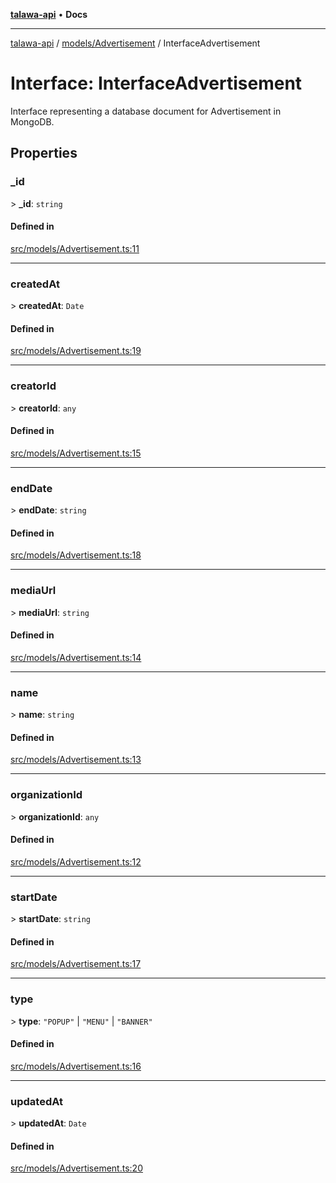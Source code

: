 [**talawa-api**](../../../README.md) • **Docs**

***

[talawa-api](../../../modules.md) / [models/Advertisement](../README.md) / InterfaceAdvertisement

# Interface: InterfaceAdvertisement

Interface representing a database document for Advertisement in MongoDB.

## Properties

### \_id

\> **\_id**: `string`

#### Defined in

[src/models/Advertisement.ts:11](https://github.com/PalisadoesFoundation/talawa-api/blob/67d017fd9312183a6b2bae1b160bc814f56ab5c2/src/models/Advertisement.ts#L11)

***

### createdAt

\> **createdAt**: `Date`

#### Defined in

[src/models/Advertisement.ts:19](https://github.com/PalisadoesFoundation/talawa-api/blob/67d017fd9312183a6b2bae1b160bc814f56ab5c2/src/models/Advertisement.ts#L19)

***

### creatorId

\> **creatorId**: `any`

#### Defined in

[src/models/Advertisement.ts:15](https://github.com/PalisadoesFoundation/talawa-api/blob/67d017fd9312183a6b2bae1b160bc814f56ab5c2/src/models/Advertisement.ts#L15)

***

### endDate

\> **endDate**: `string`

#### Defined in

[src/models/Advertisement.ts:18](https://github.com/PalisadoesFoundation/talawa-api/blob/67d017fd9312183a6b2bae1b160bc814f56ab5c2/src/models/Advertisement.ts#L18)

***

### mediaUrl

\> **mediaUrl**: `string`

#### Defined in

[src/models/Advertisement.ts:14](https://github.com/PalisadoesFoundation/talawa-api/blob/67d017fd9312183a6b2bae1b160bc814f56ab5c2/src/models/Advertisement.ts#L14)

***

### name

\> **name**: `string`

#### Defined in

[src/models/Advertisement.ts:13](https://github.com/PalisadoesFoundation/talawa-api/blob/67d017fd9312183a6b2bae1b160bc814f56ab5c2/src/models/Advertisement.ts#L13)

***

### organizationId

\> **organizationId**: `any`

#### Defined in

[src/models/Advertisement.ts:12](https://github.com/PalisadoesFoundation/talawa-api/blob/67d017fd9312183a6b2bae1b160bc814f56ab5c2/src/models/Advertisement.ts#L12)

***

### startDate

\> **startDate**: `string`

#### Defined in

[src/models/Advertisement.ts:17](https://github.com/PalisadoesFoundation/talawa-api/blob/67d017fd9312183a6b2bae1b160bc814f56ab5c2/src/models/Advertisement.ts#L17)

***

### type

\> **type**: `"POPUP"` \| `"MENU"` \| `"BANNER"`

#### Defined in

[src/models/Advertisement.ts:16](https://github.com/PalisadoesFoundation/talawa-api/blob/67d017fd9312183a6b2bae1b160bc814f56ab5c2/src/models/Advertisement.ts#L16)

***

### updatedAt

\> **updatedAt**: `Date`

#### Defined in

[src/models/Advertisement.ts:20](https://github.com/PalisadoesFoundation/talawa-api/blob/67d017fd9312183a6b2bae1b160bc814f56ab5c2/src/models/Advertisement.ts#L20)
